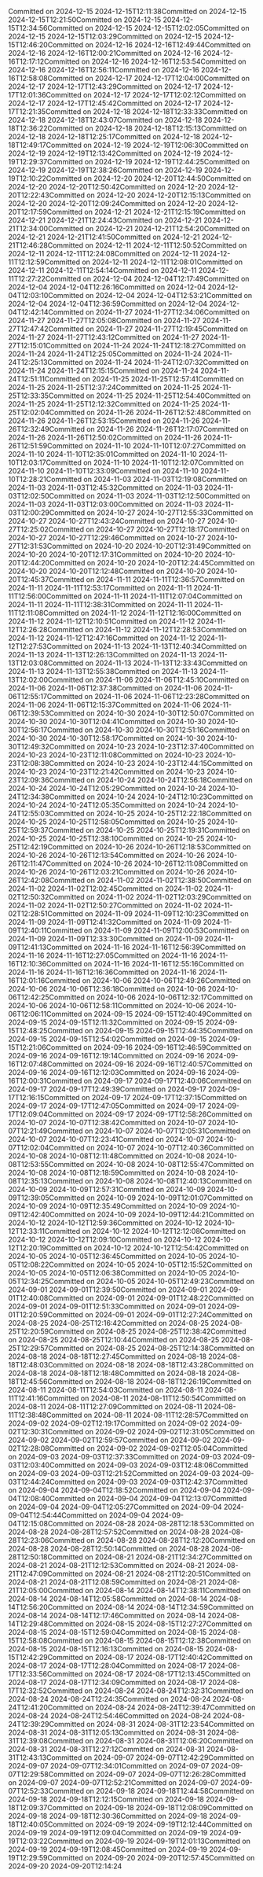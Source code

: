 Committed on 2024-12-15 2024-12-15T12:11:38Committed on 2024-12-15 2024-12-15T12:21:50Committed on 2024-12-15 2024-12-15T12:34:56Committed on 2024-12-15 2024-12-15T12:02:05Committed on 2024-12-15 2024-12-15T12:03:29Committed on 2024-12-15 2024-12-15T12:46:20Committed on 2024-12-16 2024-12-16T12:49:44Committed on 2024-12-16 2024-12-16T12:00:21Committed on 2024-12-16 2024-12-16T12:17:12Committed on 2024-12-16 2024-12-16T12:53:54Committed on 2024-12-16 2024-12-16T12:56:11Committed on 2024-12-16 2024-12-16T12:58:08Committed on 2024-12-17 2024-12-17T12:04:00Committed on 2024-12-17 2024-12-17T12:43:29Committed on 2024-12-17 2024-12-17T12:01:36Committed on 2024-12-17 2024-12-17T12:02:12Committed on 2024-12-17 2024-12-17T12:45:42Committed on 2024-12-17 2024-12-17T12:21:35Committed on 2024-12-18 2024-12-18T12:33:33Committed on 2024-12-18 2024-12-18T12:43:07Committed on 2024-12-18 2024-12-18T12:36:22Committed on 2024-12-18 2024-12-18T12:15:13Committed on 2024-12-18 2024-12-18T12:25:17Committed on 2024-12-18 2024-12-18T12:49:17Committed on 2024-12-19 2024-12-19T12:06:30Committed on 2024-12-19 2024-12-19T12:13:42Committed on 2024-12-19 2024-12-19T12:29:37Committed on 2024-12-19 2024-12-19T12:44:25Committed on 2024-12-19 2024-12-19T12:38:26Committed on 2024-12-19 2024-12-19T12:10:22Committed on 2024-12-20 2024-12-20T12:44:50Committed on 2024-12-20 2024-12-20T12:50:42Committed on 2024-12-20 2024-12-20T12:22:43Committed on 2024-12-20 2024-12-20T12:15:13Committed on 2024-12-20 2024-12-20T12:09:24Committed on 2024-12-20 2024-12-20T12:17:59Committed on 2024-12-21 2024-12-21T12:15:19Committed on 2024-12-21 2024-12-21T12:24:43Committed on 2024-12-21 2024-12-21T12:34:00Committed on 2024-12-21 2024-12-21T12:54:20Committed on 2024-12-21 2024-12-21T12:41:50Committed on 2024-12-21 2024-12-21T12:46:28Committed on 2024-12-11 2024-12-11T12:50:52Committed on 2024-12-11 2024-12-11T12:24:08Committed on 2024-12-11 2024-12-11T12:12:59Committed on 2024-12-11 2024-12-11T12:08:01Committed on 2024-12-11 2024-12-11T12:54:14Committed on 2024-12-11 2024-12-11T12:27:22Committed on 2024-12-04 2024-12-04T12:17:49Committed on 2024-12-04 2024-12-04T12:26:16Committed on 2024-12-04 2024-12-04T12:03:10Committed on 2024-12-04 2024-12-04T12:53:21Committed on 2024-12-04 2024-12-04T12:36:59Committed on 2024-12-04 2024-12-04T12:42:14Committed on 2024-11-27 2024-11-27T12:34:06Committed on 2024-11-27 2024-11-27T12:05:08Committed on 2024-11-27 2024-11-27T12:47:42Committed on 2024-11-27 2024-11-27T12:19:45Committed on 2024-11-27 2024-11-27T12:43:12Committed on 2024-11-27 2024-11-27T12:15:01Committed on 2024-11-24 2024-11-24T12:18:27Committed on 2024-11-24 2024-11-24T12:25:05Committed on 2024-11-24 2024-11-24T12:25:13Committed on 2024-11-24 2024-11-24T12:07:32Committed on 2024-11-24 2024-11-24T12:15:15Committed on 2024-11-24 2024-11-24T12:51:11Committed on 2024-11-25 2024-11-25T12:57:41Committed on 2024-11-25 2024-11-25T12:37:24Committed on 2024-11-25 2024-11-25T12:33:35Committed on 2024-11-25 2024-11-25T12:54:40Committed on 2024-11-25 2024-11-25T12:12:32Committed on 2024-11-25 2024-11-25T12:02:04Committed on 2024-11-26 2024-11-26T12:52:48Committed on 2024-11-26 2024-11-26T12:53:15Committed on 2024-11-26 2024-11-26T12:32:49Committed on 2024-11-26 2024-11-26T12:17:07Committed on 2024-11-26 2024-11-26T12:50:02Committed on 2024-11-26 2024-11-26T12:51:59Committed on 2024-11-10 2024-11-10T12:07:27Committed on 2024-11-10 2024-11-10T12:35:01Committed on 2024-11-10 2024-11-10T12:03:17Committed on 2024-11-10 2024-11-10T12:12:07Committed on 2024-11-10 2024-11-10T12:33:09Committed on 2024-11-10 2024-11-10T12:28:21Committed on 2024-11-03 2024-11-03T12:19:08Committed on 2024-11-03 2024-11-03T12:45:32Committed on 2024-11-03 2024-11-03T12:02:50Committed on 2024-11-03 2024-11-03T12:12:50Committed on 2024-11-03 2024-11-03T12:03:00Committed on 2024-11-03 2024-11-03T12:00:29Committed on 2024-10-27 2024-10-27T12:55:33Committed on 2024-10-27 2024-10-27T12:43:24Committed on 2024-10-27 2024-10-27T12:25:02Committed on 2024-10-27 2024-10-27T12:18:17Committed on 2024-10-27 2024-10-27T12:29:46Committed on 2024-10-27 2024-10-27T12:31:53Committed on 2024-10-20 2024-10-20T12:31:49Committed on 2024-10-20 2024-10-20T12:17:31Committed on 2024-10-20 2024-10-20T12:44:20Committed on 2024-10-20 2024-10-20T12:24:45Committed on 2024-10-20 2024-10-20T12:12:48Committed on 2024-10-20 2024-10-20T12:45:37Committed on 2024-11-11 2024-11-11T12:36:57Committed on 2024-11-11 2024-11-11T12:53:17Committed on 2024-11-11 2024-11-11T12:56:00Committed on 2024-11-11 2024-11-11T12:07:04Committed on 2024-11-11 2024-11-11T12:38:31Committed on 2024-11-11 2024-11-11T12:11:08Committed on 2024-11-12 2024-11-12T12:16:00Committed on 2024-11-12 2024-11-12T12:10:51Committed on 2024-11-12 2024-11-12T12:26:28Committed on 2024-11-12 2024-11-12T12:28:53Committed on 2024-11-12 2024-11-12T12:47:16Committed on 2024-11-12 2024-11-12T12:27:53Committed on 2024-11-13 2024-11-13T12:40:34Committed on 2024-11-13 2024-11-13T12:26:13Committed on 2024-11-13 2024-11-13T12:03:08Committed on 2024-11-13 2024-11-13T12:33:43Committed on 2024-11-13 2024-11-13T12:55:38Committed on 2024-11-13 2024-11-13T12:02:00Committed on 2024-11-06 2024-11-06T12:45:10Committed on 2024-11-06 2024-11-06T12:37:38Committed on 2024-11-06 2024-11-06T12:55:17Committed on 2024-11-06 2024-11-06T12:23:28Committed on 2024-11-06 2024-11-06T12:15:37Committed on 2024-11-06 2024-11-06T12:39:53Committed on 2024-10-30 2024-10-30T12:50:07Committed on 2024-10-30 2024-10-30T12:04:41Committed on 2024-10-30 2024-10-30T12:56:17Committed on 2024-10-30 2024-10-30T12:51:16Committed on 2024-10-30 2024-10-30T12:58:17Committed on 2024-10-30 2024-10-30T12:49:32Committed on 2024-10-23 2024-10-23T12:37:40Committed on 2024-10-23 2024-10-23T12:11:08Committed on 2024-10-23 2024-10-23T12:08:38Committed on 2024-10-23 2024-10-23T12:44:15Committed on 2024-10-23 2024-10-23T12:21:42Committed on 2024-10-23 2024-10-23T12:09:36Committed on 2024-10-24 2024-10-24T12:56:18Committed on 2024-10-24 2024-10-24T12:05:29Committed on 2024-10-24 2024-10-24T12:34:38Committed on 2024-10-24 2024-10-24T12:10:23Committed on 2024-10-24 2024-10-24T12:05:35Committed on 2024-10-24 2024-10-24T12:55:03Committed on 2024-10-25 2024-10-25T12:22:18Committed on 2024-10-25 2024-10-25T12:58:05Committed on 2024-10-25 2024-10-25T12:59:37Committed on 2024-10-25 2024-10-25T12:19:31Committed on 2024-10-25 2024-10-25T12:38:10Committed on 2024-10-25 2024-10-25T12:42:19Committed on 2024-10-26 2024-10-26T12:18:53Committed on 2024-10-26 2024-10-26T12:13:54Committed on 2024-10-26 2024-10-26T12:11:47Committed on 2024-10-26 2024-10-26T12:11:08Committed on 2024-10-26 2024-10-26T12:03:21Committed on 2024-10-26 2024-10-26T12:42:08Committed on 2024-11-02 2024-11-02T12:38:50Committed on 2024-11-02 2024-11-02T12:02:45Committed on 2024-11-02 2024-11-02T12:50:32Committed on 2024-11-02 2024-11-02T12:03:29Committed on 2024-11-02 2024-11-02T12:50:27Committed on 2024-11-02 2024-11-02T12:28:51Committed on 2024-11-09 2024-11-09T12:10:23Committed on 2024-11-09 2024-11-09T12:41:32Committed on 2024-11-09 2024-11-09T12:40:11Committed on 2024-11-09 2024-11-09T12:00:53Committed on 2024-11-09 2024-11-09T12:33:30Committed on 2024-11-09 2024-11-09T12:41:13Committed on 2024-11-16 2024-11-16T12:56:39Committed on 2024-11-16 2024-11-16T12:27:05Committed on 2024-11-16 2024-11-16T12:10:36Committed on 2024-11-16 2024-11-16T12:55:16Committed on 2024-11-16 2024-11-16T12:16:36Committed on 2024-11-16 2024-11-16T12:01:16Committed on 2024-10-06 2024-10-06T12:49:26Committed on 2024-10-06 2024-10-06T12:36:18Committed on 2024-10-06 2024-10-06T12:42:25Committed on 2024-10-06 2024-10-06T12:32:17Committed on 2024-10-06 2024-10-06T12:58:11Committed on 2024-10-06 2024-10-06T12:06:11Committed on 2024-09-15 2024-09-15T12:40:49Committed on 2024-09-15 2024-09-15T12:11:32Committed on 2024-09-15 2024-09-15T12:48:25Committed on 2024-09-15 2024-09-15T12:44:35Committed on 2024-09-15 2024-09-15T12:54:02Committed on 2024-09-15 2024-09-15T12:21:06Committed on 2024-09-16 2024-09-16T12:46:59Committed on 2024-09-16 2024-09-16T12:19:14Committed on 2024-09-16 2024-09-16T12:07:48Committed on 2024-09-16 2024-09-16T12:40:57Committed on 2024-09-16 2024-09-16T12:12:03Committed on 2024-09-16 2024-09-16T12:00:31Committed on 2024-09-17 2024-09-17T12:40:06Committed on 2024-09-17 2024-09-17T12:49:39Committed on 2024-09-17 2024-09-17T12:16:15Committed on 2024-09-17 2024-09-17T12:37:15Committed on 2024-09-17 2024-09-17T12:47:05Committed on 2024-09-17 2024-09-17T12:09:04Committed on 2024-09-17 2024-09-17T12:58:26Committed on 2024-10-07 2024-10-07T12:38:42Committed on 2024-10-07 2024-10-07T12:21:49Committed on 2024-10-07 2024-10-07T12:05:31Committed on 2024-10-07 2024-10-07T12:23:41Committed on 2024-10-07 2024-10-07T12:02:04Committed on 2024-10-07 2024-10-07T12:40:36Committed on 2024-10-08 2024-10-08T12:11:48Committed on 2024-10-08 2024-10-08T12:53:55Committed on 2024-10-08 2024-10-08T12:55:47Committed on 2024-10-08 2024-10-08T12:18:59Committed on 2024-10-08 2024-10-08T12:35:13Committed on 2024-10-08 2024-10-08T12:40:13Committed on 2024-10-09 2024-10-09T12:57:31Committed on 2024-10-09 2024-10-09T12:39:05Committed on 2024-10-09 2024-10-09T12:01:07Committed on 2024-10-09 2024-10-09T12:35:49Committed on 2024-10-09 2024-10-09T12:42:40Committed on 2024-10-09 2024-10-09T12:44:21Committed on 2024-10-12 2024-10-12T12:59:36Committed on 2024-10-12 2024-10-12T12:33:11Committed on 2024-10-12 2024-10-12T12:12:08Committed on 2024-10-12 2024-10-12T12:09:10Committed on 2024-10-12 2024-10-12T12:20:19Committed on 2024-10-12 2024-10-12T12:54:42Committed on 2024-10-05 2024-10-05T12:36:45Committed on 2024-10-05 2024-10-05T12:08:22Committed on 2024-10-05 2024-10-05T12:15:52Committed on 2024-10-05 2024-10-05T12:06:38Committed on 2024-10-05 2024-10-05T12:34:25Committed on 2024-10-05 2024-10-05T12:49:23Committed on 2024-09-01 2024-09-01T12:39:50Committed on 2024-09-01 2024-09-01T12:40:08Committed on 2024-09-01 2024-09-01T12:48:22Committed on 2024-09-01 2024-09-01T12:51:33Committed on 2024-09-01 2024-09-01T12:20:59Committed on 2024-09-01 2024-09-01T12:27:24Committed on 2024-08-25 2024-08-25T12:16:42Committed on 2024-08-25 2024-08-25T12:20:59Committed on 2024-08-25 2024-08-25T12:38:42Committed on 2024-08-25 2024-08-25T12:10:44Committed on 2024-08-25 2024-08-25T12:29:57Committed on 2024-08-25 2024-08-25T12:14:38Committed on 2024-08-18 2024-08-18T12:27:45Committed on 2024-08-18 2024-08-18T12:48:03Committed on 2024-08-18 2024-08-18T12:43:28Committed on 2024-08-18 2024-08-18T12:18:48Committed on 2024-08-18 2024-08-18T12:45:56Committed on 2024-08-18 2024-08-18T12:26:19Committed on 2024-08-11 2024-08-11T12:54:03Committed on 2024-08-11 2024-08-11T12:41:16Committed on 2024-08-11 2024-08-11T12:50:54Committed on 2024-08-11 2024-08-11T12:27:09Committed on 2024-08-11 2024-08-11T12:38:48Committed on 2024-08-11 2024-08-11T12:28:57Committed on 2024-09-02 2024-09-02T12:19:17Committed on 2024-09-02 2024-09-02T12:30:31Committed on 2024-09-02 2024-09-02T12:31:05Committed on 2024-09-02 2024-09-02T12:59:57Committed on 2024-09-02 2024-09-02T12:28:08Committed on 2024-09-02 2024-09-02T12:05:04Committed on 2024-09-03 2024-09-03T12:37:33Committed on 2024-09-03 2024-09-03T12:03:40Committed on 2024-09-03 2024-09-03T12:48:06Committed on 2024-09-03 2024-09-03T12:21:52Committed on 2024-09-03 2024-09-03T12:44:24Committed on 2024-09-03 2024-09-03T12:42:37Committed on 2024-09-04 2024-09-04T12:18:52Committed on 2024-09-04 2024-09-04T12:08:40Committed on 2024-09-04 2024-09-04T12:13:07Committed on 2024-09-04 2024-09-04T12:05:27Committed on 2024-09-04 2024-09-04T12:54:44Committed on 2024-09-04 2024-09-04T12:15:08Committed on 2024-08-28 2024-08-28T12:18:53Committed on 2024-08-28 2024-08-28T12:57:52Committed on 2024-08-28 2024-08-28T12:23:06Committed on 2024-08-28 2024-08-28T12:12:20Committed on 2024-08-28 2024-08-28T12:50:14Committed on 2024-08-28 2024-08-28T12:50:18Committed on 2024-08-21 2024-08-21T12:34:27Committed on 2024-08-21 2024-08-21T12:12:53Committed on 2024-08-21 2024-08-21T12:47:09Committed on 2024-08-21 2024-08-21T12:20:51Committed on 2024-08-21 2024-08-21T12:08:59Committed on 2024-08-21 2024-08-21T12:05:00Committed on 2024-08-14 2024-08-14T12:38:11Committed on 2024-08-14 2024-08-14T12:05:58Committed on 2024-08-14 2024-08-14T12:56:20Committed on 2024-08-14 2024-08-14T12:34:59Committed on 2024-08-14 2024-08-14T12:17:46Committed on 2024-08-14 2024-08-14T12:29:48Committed on 2024-08-15 2024-08-15T12:27:27Committed on 2024-08-15 2024-08-15T12:59:04Committed on 2024-08-15 2024-08-15T12:58:08Committed on 2024-08-15 2024-08-15T12:12:38Committed on 2024-08-15 2024-08-15T12:16:13Committed on 2024-08-15 2024-08-15T12:42:29Committed on 2024-08-17 2024-08-17T12:40:42Committed on 2024-08-17 2024-08-17T12:28:04Committed on 2024-08-17 2024-08-17T12:33:56Committed on 2024-08-17 2024-08-17T12:13:45Committed on 2024-08-17 2024-08-17T12:34:09Committed on 2024-08-17 2024-08-17T12:32:52Committed on 2024-08-24 2024-08-24T12:32:31Committed on 2024-08-24 2024-08-24T12:24:35Committed on 2024-08-24 2024-08-24T12:41:20Committed on 2024-08-24 2024-08-24T12:39:47Committed on 2024-08-24 2024-08-24T12:54:46Committed on 2024-08-24 2024-08-24T12:39:29Committed on 2024-08-31 2024-08-31T12:23:54Committed on 2024-08-31 2024-08-31T12:05:13Committed on 2024-08-31 2024-08-31T12:39:08Committed on 2024-08-31 2024-08-31T12:06:20Committed on 2024-08-31 2024-08-31T12:27:12Committed on 2024-08-31 2024-08-31T12:43:13Committed on 2024-09-07 2024-09-07T12:42:29Committed on 2024-09-07 2024-09-07T12:34:01Committed on 2024-09-07 2024-09-07T12:29:58Committed on 2024-09-07 2024-09-07T12:26:28Committed on 2024-09-07 2024-09-07T12:52:21Committed on 2024-09-07 2024-09-07T12:52:33Committed on 2024-09-18 2024-09-18T12:44:58Committed on 2024-09-18 2024-09-18T12:12:15Committed on 2024-09-18 2024-09-18T12:09:37Committed on 2024-09-18 2024-09-18T12:08:09Committed on 2024-09-18 2024-09-18T12:30:36Committed on 2024-09-18 2024-09-18T12:40:05Committed on 2024-09-19 2024-09-19T12:12:44Committed on 2024-09-19 2024-09-19T12:09:04Committed on 2024-09-19 2024-09-19T12:03:22Committed on 2024-09-19 2024-09-19T12:01:13Committed on 2024-09-19 2024-09-19T12:08:45Committed on 2024-09-19 2024-09-19T12:29:59Committed on 2024-09-20 2024-09-20T12:57:45Committed on 2024-09-20 2024-09-20T12:14:24